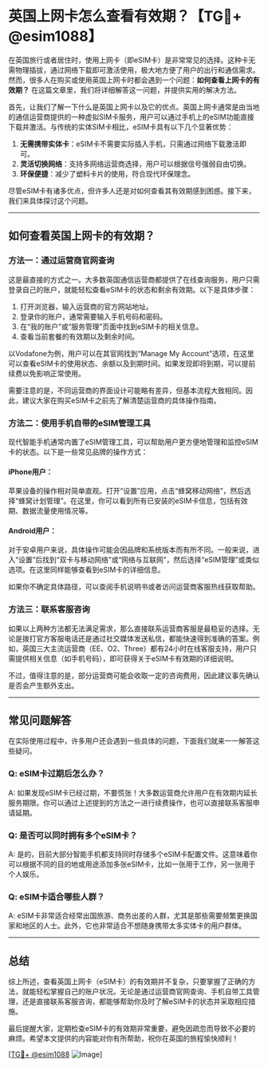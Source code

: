 # 英国上网卡怎么查看有效期？【TG💪+ @esim1088】

在英国旅行或者居住时，使用上网卡（即eSIM卡）是非常常见的选择。这种卡无需物理插拔，通过网络下载即可激活使用，极大地方便了用户的出行和通信需求。然而，很多人在购买或使用英国上网卡时都会遇到一个问题：**如何查看上网卡的有效期？** 在这篇文章里，我们将详细解答这一问题，并提供实用的解决方法。

首先，让我们了解一下什么是英国上网卡以及它的优点。英国上网卡通常是由当地的通信运营商提供的一种虚拟SIM卡服务，用户可以通过手机上的eSIM功能直接下载并激活。与传统的实体SIM卡相比，eSIM卡具有以下几个显著优势：

1. **无需携带实体卡**：eSIM卡不需要实际插入手机，只需通过网络下载激活即可。
2. **灵活切换网络**：支持多网络运营商选择，用户可以根据信号强弱自由切换。
3. **环保便捷**：减少了塑料卡片的使用，符合现代环保理念。

尽管eSIM卡有诸多优点，但许多人还是对如何查看其有效期感到困惑。接下来，我们来具体探讨这个问题。

---

## 如何查看英国上网卡的有效期？

### 方法一：通过运营商官网查询

这是最直接的方式之一。大多数英国通信运营商都提供了在线查询服务，用户只需登录自己的账户，就能轻松查看eSIM卡的状态和剩余有效期。以下是具体步骤：

1. 打开浏览器，输入运营商的官方网站地址。
2. 登录你的账户，通常需要输入手机号码和密码。
3. 在“我的账户”或“服务管理”页面中找到eSIM卡的相关信息。
4. 查看当前套餐的有效期以及剩余时间。

以Vodafone为例，用户可以在其官网找到“Manage My Account”选项，在这里可以查看eSIM卡的使用状态、余额以及到期时间。如果发现即将到期，可以提前续费以免影响正常使用。

需要注意的是，不同运营商的界面设计可能略有差异，但基本流程大致相同。因此，建议大家在购买eSIM卡之前先了解清楚运营商的具体操作指南。

### 方法二：使用手机自带的eSIM管理工具

现代智能手机通常内置了eSIM管理工具，可以帮助用户更方便地管理和监控eSIM卡的状态。以下是一些常见品牌的操作方式：

#### iPhone用户：
苹果设备的操作相对简单直观。打开“设置”应用，点击“蜂窝移动网络”，然后选择“蜂窝计划管理”。在这里，你可以看到所有已安装的eSIM卡信息，包括有效期、数据流量使用情况等。

#### Android用户：
对于安卓用户来说，具体操作可能会因品牌和系统版本而有所不同。一般来说，进入“设置”后找到“双卡与移动网络”或“网络与互联网”，然后选择“eSIM管理”或类似选项。在这里同样能够查看到eSIM卡的详细信息。

如果你不确定具体路径，可以查阅手机说明书或者访问运营商客服热线获取帮助。

### 方法三：联系客服咨询

如果以上两种方法都无法满足需求，那么直接联系运营商客服是最稳妥的选择。无论是拨打官方客服电话还是通过社交媒体发送私信，都能快速得到准确的答案。例如，英国三大主流运营商（EE、O2、Three）都有24小时在线客服支持，用户只需提供相关信息（如手机号码），即可获得关于eSIM卡有效期的详细说明。

不过，值得注意的是，部分运营商可能会收取一定的咨询费用，因此建议事先确认是否会产生额外支出。

---

## 常见问题解答

在实际使用过程中，许多用户还会遇到一些具体的问题，下面我们就来一一解答这些疑问。

### Q: eSIM卡过期后怎么办？
A: 如果发现eSIM卡已经过期，不要慌张！大多数运营商允许用户在有效期内延长服务期限。你可以通过上述提到的方法之一进行续费操作，也可以直接联系客服申请延期。

### Q: 是否可以同时拥有多个eSIM卡？
A: 是的，目前大部分智能手机都支持同时存储多个eSIM卡配置文件。这意味着你可以根据不同的目的地或用途添加多张eSIM卡，比如一张用于工作，另一张用于个人娱乐。

### Q: eSIM卡适合哪些人群？
A: eSIM卡非常适合经常出国旅游、商务出差的人群，尤其是那些需要频繁更换国家和地区的人士。此外，它也非常适合不想随身携带太多实体卡的用户群体。

---

## 总结

综上所述，查看英国上网卡（eSIM卡）的有效期并不复杂，只要掌握了正确的方法，就能轻松掌握自己的账户状况。无论是通过运营商官网查询、手机自带工具管理，还是直接联系客服咨询，都能够帮助你及时了解eSIM卡的状态并采取相应措施。

最后提醒大家，定期检查eSIM卡的有效期非常重要，避免因疏忽而导致不必要的麻烦。希望本文提供的内容能对你有所帮助，祝你在英国的旅程愉快顺利！

[[TG💪+ @esim1088](https://t.me/s/esim1088) ![Image](https://i.postimg.cc/4NQfJmqS/Snipaste-2025-05-13-00-14-12.png)]